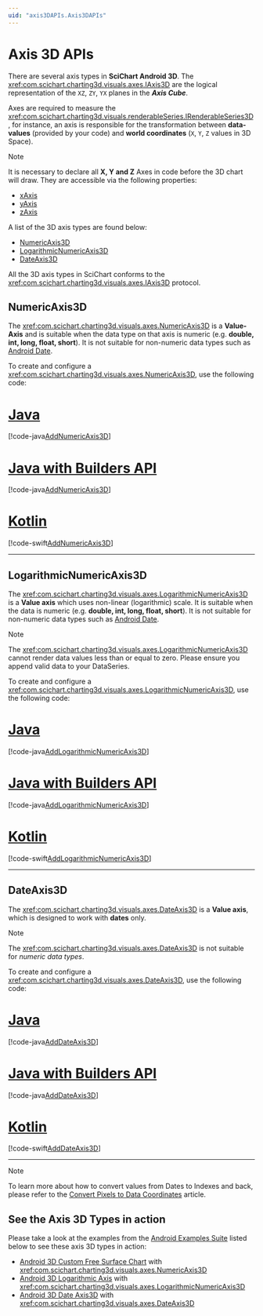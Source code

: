 ```yaml
---
uid: "axis3DAPIs.Axis3DAPIs"
---
```


# Axis 3D APIs

There are several axis types in **SciChart Android 3D**. The <xref:com.scichart.charting3d.visuals.axes.IAxis3D> are the logical representation of the `XZ`, `ZY`, `YX` planes in the ***Axis Cube***.

Axes are required to measure the <xref:com.scichart.charting3d.visuals.renderableSeries.IRenderableSeries3D>, for instance, an axis is responsible for the transformation between **data-values** (provided by your code) and **world coordinates** (`X`, `Y`, `Z` values in 3D Space).

> [!NOTE]
> It is necessary to declare all **X, Y and Z** Axes in code before the 3D chart will draw. They are accessible via the following properties:
>
> - [xAxis](xref:com.scichart.charting3d.visuals.SciChartSurface3D.setXAxis(com.scichart.charting3d.visuals.axes.IAxis3D))
> - [yAxis](xref:com.scichart.charting3d.visuals.SciChartSurface3D.setYAxis(com.scichart.charting3d.visuals.axes.IAxis3D))
> - [zAxis](xref:com.scichart.charting3d.visuals.SciChartSurface3D.setZAxis(com.scichart.charting3d.visuals.axes.IAxis3D))

A list of the 3D axis types are found below:

- [NumericAxis3D](#numericaxis3d)
- [LogarithmicNumericAxis3D](#logarithmicnumericaxis3d)
- [DateAxis3D](#dateaxis3d)

All the 3D axis types in SciChart conforms to the <xref:com.scichart.charting3d.visuals.axes.IAxis3D> protocol.

## NumericAxis3D
The <xref:com.scichart.charting3d.visuals.axes.NumericAxis3D> is a **Value-Axis** and is suitable when the data type on that axis is numeric (e.g. **double, int, long, float, short**). It is not suitable for non-numeric data types such as [Android Date](https://developer.android.com/reference/java/util/Date).

To create and configure a <xref:com.scichart.charting3d.visuals.axes.NumericAxis3D>, use the following code:

# [Java](#tab/java)
[!code-java[AddNumericAxis3D](../../../samples/sandbox/app/src/main/java/com/scichart/docsandbox/examples/java/axis3DAPIs/Axis3DAPIs.java#AddNumericAxis3D)]
# [Java with Builders API](#tab/javaBuilder)
[!code-java[AddNumericAxis3D](../../../samples/sandbox/app/src/main/java/com/scichart/docsandbox/examples/javaBuilder/axis3DAPIs/Axis3DAPIs.java#AddNumericAxis3D)]
# [Kotlin](#tab/kotlin)
[!code-swift[AddNumericAxis3D](../../../samples/sandbox/app/src/main/java/com/scichart/docsandbox/examples/kotlin/axis3DAPIs/Axis3DAPIs.kt#AddNumericAxis3D)]
***

## LogarithmicNumericAxis3D
The <xref:com.scichart.charting3d.visuals.axes.LogarithmicNumericAxis3D> is a **Value axis** which uses non-linear (logarithmic) scale. It is suitable when the data is numeric (e.g. **double, int, long, float, short**). It is not suitable for non-numeric data types such as [Android Date](https://developer.android.com/reference/java/util/Date).

> [!NOTE]
> The <xref:com.scichart.charting3d.visuals.axes.LogarithmicNumericAxis3D> cannot render data values less than or equal to zero. Please ensure you append valid data to your DataSeries.

To create and configure a <xref:com.scichart.charting3d.visuals.axes.LogarithmicNumericAxis3D>, use the following code:

# [Java](#tab/java)
[!code-java[AddLogarithmicNumericAxis3D](../../../samples/sandbox/app/src/main/java/com/scichart/docsandbox/examples/java/axis3DAPIs/Axis3DAPIs.java#AddLogarithmicNumericAxis3D)]
# [Java with Builders API](#tab/javaBuilder)
[!code-java[AddLogarithmicNumericAxis3D](../../../samples/sandbox/app/src/main/java/com/scichart/docsandbox/examples/javaBuilder/axis3DAPIs/Axis3DAPIs.java#AddLogarithmicNumericAxis3D)]
# [Kotlin](#tab/kotlin)
[!code-swift[AddLogarithmicNumericAxis3D](../../../samples/sandbox/app/src/main/java/com/scichart/docsandbox/examples/kotlin/axis3DAPIs/Axis3DAPIs.kt#AddLogarithmicNumericAxis3D)]
***

## DateAxis3D
The <xref:com.scichart.charting3d.visuals.axes.DateAxis3D> is a **Value axis**, which is designed to work with **dates** only.
> [!NOTE]
> The <xref:com.scichart.charting3d.visuals.axes.DateAxis3D> is not suitable for *numeric data types*.

To create and configure a <xref:com.scichart.charting3d.visuals.axes.DateAxis3D>, use the following code:

# [Java](#tab/java)
[!code-java[AddDateAxis3D](../../../samples/sandbox/app/src/main/java/com/scichart/docsandbox/examples/java/axis3DAPIs/Axis3DAPIs.java#AddDateAxis3D)]
# [Java with Builders API](#tab/javaBuilder)
[!code-java[AddDateAxis3D](../../../samples/sandbox/app/src/main/java/com/scichart/docsandbox/examples/javaBuilder/axis3DAPIs/Axis3DAPIs.java#AddDateAxis3D)]
# [Kotlin](#tab/kotlin)
[!code-swift[AddDateAxis3D](../../../samples/sandbox/app/src/main/java/com/scichart/docsandbox/examples/kotlin/axis3DAPIs/Axis3DAPIs.kt#AddDateAxis3D)]
***

> [!NOTE]
> To learn more about how to convert values from Dates to Indexes and back, please refer to the [Convert Pixels to Data Coordinates](xref:axis3DAPIs.Axis3DAPIsConvertWorldToDataCoordinates) article.

## See the Axis 3D Types in action
Please take a look at the examples from the [Android Examples Suite](https://www.scichart.com/examples/Android-chart/) listed below to see these axis 3D types in action:
- [Android 3D Custom Free Surface Chart](https://www.scichart.com/example/android-3d-chart-example-create-custom-free-surface/) with <xref:com.scichart.charting3d.visuals.axes.NumericAxis3D>
- [Android 3D Logarithmic Axis](https://www.scichart.com/example/android-3d-example-logarithmic-axis/) with <xref:com.scichart.charting3d.visuals.axes.LogarithmicNumericAxis3D>
- [Android 3D Date Axis3D](https://www.scichart.com/example/android-3d-chart-example-date-axis/) with <xref:com.scichart.charting3d.visuals.axes.DateAxis3D>
